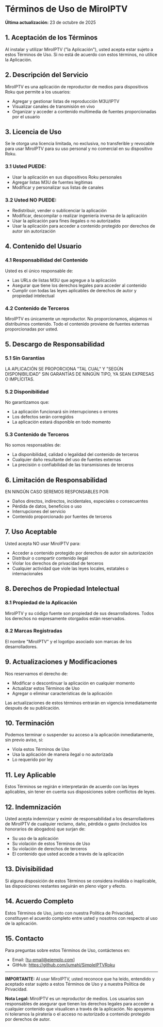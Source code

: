# Términos de Uso de MiroIPTV

**Última actualización:** 23 de octubre de 2025

## 1. Aceptación de los Términos

Al instalar y utilizar MiroIPTV ("la Aplicación"), usted acepta estar sujeto a estos Términos de Uso. Si no está de acuerdo con estos términos, no utilice la Aplicación.

## 2. Descripción del Servicio

MiroIPTV es una aplicación de reproductor de medios para dispositivos Roku que permite a los usuarios:

- Agregar y gestionar listas de reproducción M3U/IPTV
- Visualizar canales de transmisión en vivo
- Organizar y acceder a contenido multimedia de fuentes proporcionadas por el usuario

## 3. Licencia de Uso

Se le otorga una licencia limitada, no exclusiva, no transferible y revocable para usar MiroIPTV para su uso personal y no comercial en su dispositivo Roku.

### 3.1 Usted PUEDE:

- Usar la aplicación en sus dispositivos Roku personales
- Agregar listas M3U de fuentes legítimas
- Modificar y personalizar sus listas de canales

### 3.2 Usted NO PUEDE:

- Redistribuir, vender o sublicenciar la aplicación
- Modificar, descompilar o realizar ingeniería inversa de la aplicación
- Usar la aplicación para fines ilegales o no autorizados
- Usar la aplicación para acceder a contenido protegido por derechos de autor sin autorización

## 4. Contenido del Usuario

### 4.1 Responsabilidad del Contenido

Usted es el único responsable de:

- Las URLs de listas M3U que agregue a la aplicación
- Asegurar que tiene los derechos legales para acceder al contenido
- Cumplir con todas las leyes aplicables de derechos de autor y propiedad intelectual

### 4.2 Contenido de Terceros

MiroIPTV es únicamente un reproductor. No proporcionamos, alojamos ni distribuimos contenido. Todo el contenido proviene de fuentes externas proporcionadas por usted.

## 5. Descargo de Responsabilidad

### 5.1 Sin Garantías

LA APLICACIÓN SE PROPORCIONA "TAL CUAL" Y "SEGÚN DISPONIBILIDAD" SIN GARANTÍAS DE NINGÚN TIPO, YA SEAN EXPRESAS O IMPLÍCITAS.

### 5.2 Disponibilidad

No garantizamos que:

- La aplicación funcionará sin interrupciones o errores
- Los defectos serán corregidos
- La aplicación estará disponible en todo momento

### 5.3 Contenido de Terceros

No somos responsables de:

- La disponibilidad, calidad o legalidad del contenido de terceros
- Cualquier daño resultante del uso de fuentes externas
- La precisión o confiabilidad de las transmisiones de terceros

## 6. Limitación de Responsabilidad

EN NINGÚN CASO SEREMOS RESPONSABLES POR:

- Daños directos, indirectos, incidentales, especiales o consecuentes
- Pérdida de datos, beneficios o uso
- Interrupciones del servicio
- Contenido proporcionado por fuentes de terceros

## 7. Uso Aceptable

Usted acepta NO usar MiroIPTV para:

- Acceder a contenido protegido por derechos de autor sin autorización
- Distribuir o compartir contenido ilegal
- Violar los derechos de privacidad de terceros
- Cualquier actividad que viole las leyes locales, estatales o internacionales

## 8. Derechos de Propiedad Intelectual

### 8.1 Propiedad de la Aplicación

MiroIPTV y su código fuente son propiedad de sus desarrolladores. Todos los derechos no expresamente otorgados están reservados.

### 8.2 Marcas Registradas

El nombre "MiroIPTV" y el logotipo asociado son marcas de los desarrolladores.

## 9. Actualizaciones y Modificaciones

Nos reservamos el derecho de:

- Modificar o descontinuar la aplicación en cualquier momento
- Actualizar estos Términos de Uso
- Agregar o eliminar características de la aplicación

Las actualizaciones de estos términos entrarán en vigencia inmediatamente después de su publicación.

## 10. Terminación

Podemos terminar o suspender su acceso a la aplicación inmediatamente, sin previo aviso, si:

- Viola estos Términos de Uso
- Usa la aplicación de manera ilegal o no autorizada
- Lo requerido por ley

## 11. Ley Aplicable

Estos Términos se regirán e interpretarán de acuerdo con las leyes aplicables, sin tener en cuenta sus disposiciones sobre conflictos de leyes.

## 12. Indemnización

Usted acepta indemnizar y eximir de responsabilidad a los desarrolladores de MiroIPTV de cualquier reclamo, daño, pérdida o gasto (incluidos los honorarios de abogados) que surjan de:

- Su uso de la aplicación
- Su violación de estos Términos de Uso
- Su violación de derechos de terceros
- El contenido que usted accede a través de la aplicación

## 13. Divisibilidad

Si alguna disposición de estos Términos se considera inválida o inaplicable, las disposiciones restantes seguirán en pleno vigor y efecto.

## 14. Acuerdo Completo

Estos Términos de Uso, junto con nuestra Política de Privacidad, constituyen el acuerdo completo entre usted y nosotros con respecto al uso de la aplicación.

## 15. Contacto

Para preguntas sobre estos Términos de Uso, contáctenos en:

- Email: [tu-email@ejemplo.com]
- GitHub: https://github.com/jumahl/SimpleIPTVRoku

---

**IMPORTANTE:** Al usar MiroIPTV, usted reconoce que ha leído, entendido y aceptado estar sujeto a estos Términos de Uso y a nuestra Política de Privacidad.

**Nota Legal:** MiroIPTV es un reproductor de medios. Los usuarios son responsables de asegurar que tienen los derechos legales para acceder a cualquier contenido que visualicen a través de la aplicación. No apoyamos ni toleramos la piratería o el acceso no autorizado a contenido protegido por derechos de autor.
